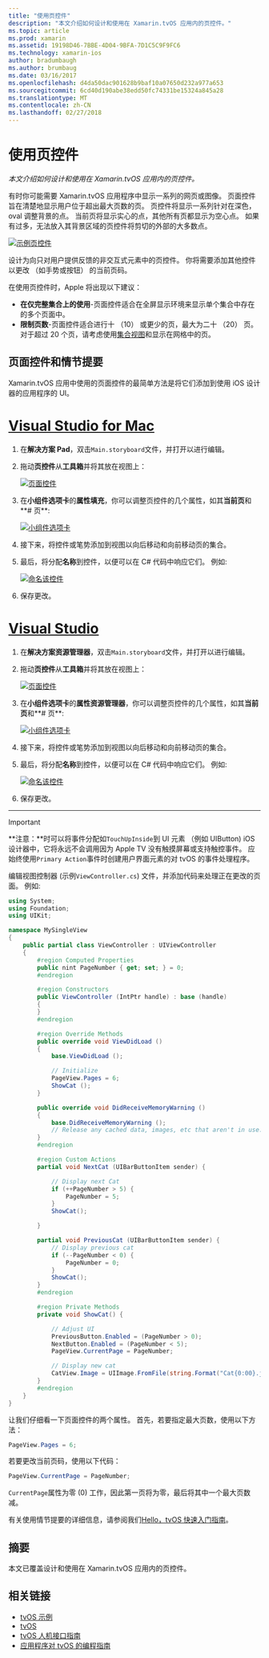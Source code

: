 ```yaml
---
title: "使用页控件"
description: "本文介绍如何设计和使用在 Xamarin.tvOS 应用内的页控件。"
ms.topic: article
ms.prod: xamarin
ms.assetid: 19198D46-7BBE-4D04-9BFA-7D1C5C9F9FC6
ms.technology: xamarin-ios
author: bradumbaugh
ms.author: brumbaug
ms.date: 03/16/2017
ms.openlocfilehash: d4da50dac901628b9baf10a07650d232a977a653
ms.sourcegitcommit: 6cd40d190abe38edd50fc74331be15324a845a28
ms.translationtype: MT
ms.contentlocale: zh-CN
ms.lasthandoff: 02/27/2018
---
```

# <a name="working-with-page-control"></a>使用页控件

_本文介绍如何设计和使用在 Xamarin.tvOS 应用内的页控件。_

有时你可能需要 Xamarin.tvOS 应用程序中显示一系列的网页或图像。 页面控件旨在清楚地显示用户位于超出最大页数的页。 页控件将显示一系列针对在深色，oval 调整背景的点。 当前页将显示实心的点，其他所有页都显示为空心点。 如果有过多，无法放入其背景区域的页控件将剪切的外部的大多数点。

[ ![](page-controls-images/page01.png "示例页控件")](page-controls-images/page01.png)

设计为向只对用户提供反馈的非交互式元素中的页控件。 你将需要添加其他控件以更改 （如手势或按钮） 的当前页码。

在使用页控件时，Apple 将出现以下建议：

- **在仅完整集合上的使用**-页面控件适合在全屏显示环境来显示单个集合中存在的多个页面中。
- **限制页数**-页面控件适合进行十 （10） 或更少的页，最大为二十 （20） 页。 对于超过 20 个页，请考虑使用[集合视图](~/ios/tvos/user-interface/collection-views.md)和显示在网格中的页。

<a name="Page-Controls-and-Storyboards" />

## <a name="page-controls-and-storyboards"></a>页面控件和情节提要

Xamarin.tvOS 应用中使用的页面控件的最简单方法是将它们添加到使用 iOS 设计器的应用程序的 UI。

# <a name="visual-studio-for-mactabvsmac"></a>[Visual Studio for Mac](#tab/vsmac)

    
1. 在**解决方案 Pad**，双击`Main.storyboard`文件，并打开以进行编辑。
1. 拖动**页控件**从**工具箱**并将其放在视图上： 

    [ ![](page-controls-images/page02.png "页面控件")](page-controls-images/page02.png)
1. 在**小组件选项卡**的**属性填充**，你可以调整页控件的几个属性，如其**当前页**和**# 页**: 

    [ ![](page-controls-images/page03.png "小组件选项卡")](page-controls-images/page03.png)
1. 接下来，将控件或笔势添加到视图以向后移动和向前移动页的集合。
1. 最后，将分配**名称**到控件，以便可以在 C# 代码中响应它们。 例如: 

    [ ![](page-controls-images/page04.png "命名该控件")](page-controls-images/page04.png)
1. 保存更改。
    

# <a name="visual-studiotabvswin"></a>[Visual Studio](#tab/vswin)

    
1. 在**解决方案资源管理器**，双击`Main.storyboard`文件，并打开以进行编辑。
1. 拖动**页控件**从**工具箱**并将其放在视图上： 

    [ ![](page-controls-images/page02-vs.png "页面控件")](page-controls-images/page02-vs.png)
1. 在**小组件选项卡**的**属性资源管理器**，你可以调整页控件的几个属性，如其**当前页**和**# 页**: 

    [ ![](page-controls-images/page03-vs.png "小组件选项卡")](page-controls-images/page03-vs.png)
1. 接下来，将控件或笔势添加到视图以向后移动和向前移动页的集合。
1. 最后，将分配**名称**到控件，以便可以在 C# 代码中响应它们。 例如: 

    [ ![](page-controls-images/page04-vs.png "命名该控件")](page-controls-images/page04-vs.png)
1. 保存更改。
    

-----

> [!IMPORTANT]
> **注意：**时可以将事件分配如`TouchUpInside`到 UI 元素 （例如 UIButton) iOS 设计器中，它将永远不会调用因为 Apple TV 没有触摸屏幕或支持触控事件。 应始终使用`Primary Action`事件时创建用户界面元素的对 tvOS 的事件处理程序。




编辑视图控制器 (示例`ViewController.cs`) 文件，并添加代码来处理正在更改的页面。 例如:

```csharp
using System;
using Foundation;
using UIKit;

namespace MySingleView
{
    public partial class ViewController : UIViewController
    {
        #region Computed Properties
        public nint PageNumber { get; set; } = 0;
        #endregion

        #region Constructors
        public ViewController (IntPtr handle) : base (handle)
        {
        }
        #endregion

        #region Override Methods
        public override void ViewDidLoad ()
        {
            base.ViewDidLoad ();

            // Initialize
            PageView.Pages = 6;
            ShowCat ();
        }

        public override void DidReceiveMemoryWarning ()
        {
            base.DidReceiveMemoryWarning ();
            // Release any cached data, images, etc that aren't in use.
        }
        #endregion

        #region Custom Actions
        partial void NextCat (UIBarButtonItem sender) {

            // Display next Cat
            if (++PageNumber > 5) {
                PageNumber = 5;
            }
            ShowCat();

        }

        partial void PreviousCat (UIBarButtonItem sender) {
            // Display previous cat
            if (--PageNumber < 0) {
                PageNumber = 0;
            }
            ShowCat();
        }
        #endregion

        #region Private Methods
        private void ShowCat() {

            // Adjust UI
            PreviousButton.Enabled = (PageNumber > 0);
            NextButton.Enabled = (PageNumber < 5);
            PageView.CurrentPage = PageNumber;

            // Display new cat
            CatView.Image = UIImage.FromFile(string.Format("Cat{0:00}.jpg",PageNumber+1));
        }
        #endregion
    }
}
```

让我们仔细看一下页面控件的两个属性。 首先，若要指定最大页数，使用以下方法：

```csharp
PageView.Pages = 6;
```

若要更改当前页码，使用以下代码：

```csharp
PageView.CurrentPage = PageNumber;
```

`CurrentPage`属性为零 (0) 工作，因此第一页将为零，最后将其中一个最大页数减。

有关使用情节提要的详细信息，请参阅我们[Hello，tvOS 快速入门指南](~/ios/tvos/get-started/hello-tvos.md)。 

<a name="Summary" />

## <a name="summary"></a>摘要

本文已覆盖设计和使用在 Xamarin.tvOS 应用内的页控件。



## <a name="related-links"></a>相关链接

- [tvOS 示例](https://developer.xamarin.com/samples/tvos/all/)
- [tvOS](https://developer.apple.com/tvos/)
- [tvOS 人机接口指南](https://developer.apple.com/tvos/human-interface-guidelines/)
- [应用程序对 tvOS 的编程指南](https://developer.apple.com/library/prerelease/tvos/documentation/General/Conceptual/AppleTV_PG/)

